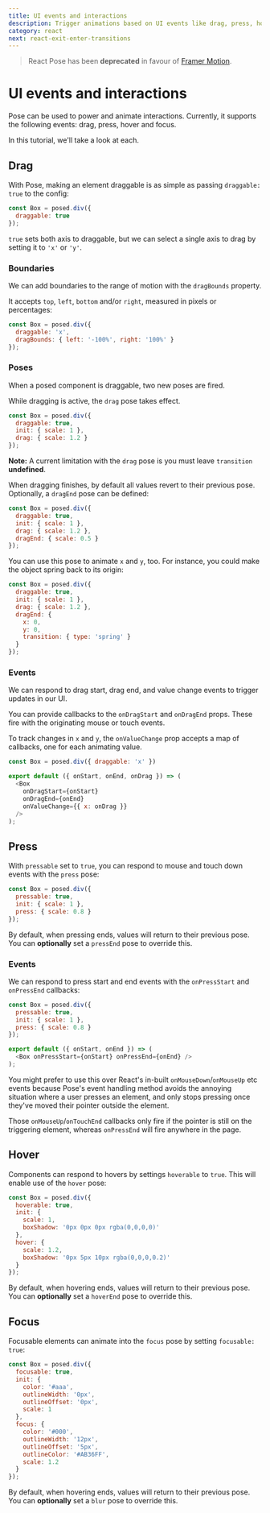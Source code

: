 ```yaml
---
title: UI events and interactions
description: Trigger animations based on UI events like drag, press, hover and focus
category: react
next: react-exit-enter-transitions
---
```


> React Pose has been **deprecated** in favour of [Framer Motion](https://framer.com/motion).

# UI events and interactions

Pose can be used to power and animate interactions. Currently, it supports the following events: drag, press, hover and focus.

In this tutorial, we'll take a look at each.

<TOC />

## Drag

With Pose, making an element draggable is as simple as passing `draggable: true` to the config:

```javascript
const Box = posed.div({
  draggable: true
});
```

<CodeSandbox id="8z7j041kyl" />

`true` sets both axis to draggable, but we can select a single axis to drag by setting it to `'x'` or `'y'`.

<CodeSandbox id="x23pw14oop" />

### Boundaries

We can add boundaries to the range of motion with the `dragBounds` property.

It accepts `top`, `left`, `bottom` and/or `right`, measured in pixels or percentages:

```javascript
const Box = posed.div({
  draggable: 'x',
  dragBounds: { left: '-100%', right: '100%' }
});
```

<CodeSandbox id="j27p9l3v6y" />

### Poses

When a posed component is draggable, two new poses are fired.

While dragging is active, the `drag` pose takes effect.

```javascript
const Box = posed.div({
  draggable: true,
  init: { scale: 1 },
  drag: { scale: 1.2 }
});
```

**Note:** A current limitation with the `drag` pose is you must leave `transition` **undefined**.

When dragging finishes, by default all values revert to their previous pose. Optionally, a `dragEnd` pose can be defined:

```javascript
const Box = posed.div({
  draggable: true,
  init: { scale: 1 },
  drag: { scale: 1.2 },
  dragEnd: { scale: 0.5 }
});
```

<CodeSandbox id="0xjn840k6p" />

You can use this pose to animate `x` and `y`, too. For instance, you could make the object spring back to its origin:

```javascript
const Box = posed.div({
  draggable: true,
  init: { scale: 1 },
  drag: { scale: 1.2 },
  dragEnd: {
    x: 0,
    y: 0,
    transition: { type: 'spring' }
  }
});
```

<CodeSandbox id="mynjwyp478" />

### Events

We can respond to drag start, drag end, and value change events to trigger updates in our UI.

You can provide callbacks to the `onDragStart` and `onDragEnd` props. These fire with the originating mouse or touch events.

To track changes in `x` and `y`, the `onValueChange` prop accepts a map of callbacks, one for each animating value.

```javascript
const Box = posed.div({ draggable: 'x' })

export default ({ onStart, onEnd, onDrag }) => (
  <Box
    onDragStart={onStart}
    onDragEnd={onEnd}
    onValueChange={{ x: onDrag }}
  />
);
```

## Press

With `pressable` set to `true`, you can respond to mouse and touch down events with the `press` pose:

```javascript
const Box = posed.div({
  pressable: true,
  init: { scale: 1 },
  press: { scale: 0.8 }
});
```

<CodeSandbox id="31n86p0jw6" />

By default, when pressing ends, values will return to their previous pose. You can **optionally** set a `pressEnd` pose to override this.

### Events

We can respond to press start and end events with the `onPressStart` and `onPressEnd` callbacks:

```javascript
const Box = posed.div({
  pressable: true,
  init: { scale: 1 },
  press: { scale: 0.8 }
});

export default ({ onStart, onEnd }) => (
  <Box onPressStart={onStart} onPressEnd={onEnd} />
);
```

You might prefer to use this over React's in-built `onMouseDown`/`onMouseUp` etc events because Pose's event handling method avoids the annoying situation where a user presses an element, and only stops pressing once they've moved their pointer outside the element.

Those `onMouseUp`/`onTouchEnd` callbacks only fire if the pointer is still on the triggering element, whereas `onPressEnd` will fire anywhere in the page.

## Hover

Components can respond to hovers by settings `hoverable` to `true`. This will enable use of the `hover` pose:

```javascript
const Box = posed.div({
  hoverable: true,
  init: {
    scale: 1,
    boxShadow: '0px 0px 0px rgba(0,0,0,0)'
  },
  hover: {
    scale: 1.2,
    boxShadow: '0px 5px 10px rgba(0,0,0,0.2)'
  }
});
```

<CodeSandbox id="jlwnqwomo9" />

By default, when hovering ends, values will return to their previous pose. You can **optionally** set a `hoverEnd` pose to override this.

## Focus

Focusable elements can animate into the `focus` pose by setting `focusable: true`:

```javascript
const Box = posed.div({
  focusable: true,
  init: {
    color: '#aaa',
    outlineWidth: '0px',
    outlineOffset: '0px',
    scale: 1
  },
  focus: {
    color: '#000',
    outlineWidth: '12px',
    outlineOffset: '5px',
    outlineColor: '#AB36FF',
    scale: 1.2
  }
});
```

<CodeSandbox id="rlly2kryrn" />

By default, when hovering ends, values will return to their previous pose. You can **optionally** set a `blur` pose to override this.

